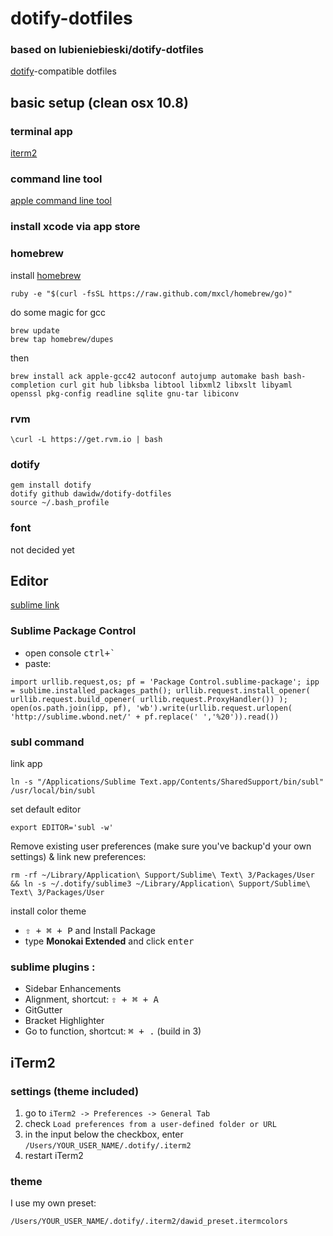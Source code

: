 # dotify-dotfiles
### based on lubieniebieski/dotify-dotfiles
[dotify](https://github.com/mattdbridges/dotify)-compatible dotfiles

## basic setup (clean osx 10.8)

### terminal app
[iterm2](http://www.iterm2.com/)

### command line tool

[apple command line tool](https://developer.apple.com/downloads)

### install xcode via app store

### homebrew

install [homebrew](http://mxcl.github.com/homebrew/)

```
ruby -e "$(curl -fsSL https://raw.github.com/mxcl/homebrew/go)"
```

do some magic for gcc

```
brew update
brew tap homebrew/dupes
```

then

```
brew install ack apple-gcc42 autoconf autojump automake bash bash-completion curl git hub libksba libtool libxml2 libxslt libyaml openssl pkg-config readline sqlite gnu-tar libiconv
```

### rvm

```
\curl -L https://get.rvm.io | bash
```

### dotify

```
gem install dotify
dotify github dawidw/dotify-dotfiles
source ~/.bash_profile
```

### font

not decided yet

## Editor

[sublime link](http://www.sublimetext.com/3)

### Sublime Package Control

* open console <kbd>ctrl+`</kbd>
* paste:

```
import urllib.request,os; pf = 'Package Control.sublime-package'; ipp = sublime.installed_packages_path(); urllib.request.install_opener( urllib.request.build_opener( urllib.request.ProxyHandler()) ); open(os.path.join(ipp, pf), 'wb').write(urllib.request.urlopen( 'http://sublime.wbond.net/' + pf.replace(' ','%20')).read())
```

### subl command

link app

```
ln -s "/Applications/Sublime Text.app/Contents/SharedSupport/bin/subl" /usr/local/bin/subl
```

set default editor

```
export EDITOR='subl -w'
```

Remove existing user preferences (make sure you've backup'd your own settings) & link new preferences:

```
rm -rf ~/Library/Application\ Support/Sublime\ Text\ 3/Packages/User && ln -s ~/.dotify/sublime3 ~/Library/Application\ Support/Sublime\ Text\ 3/Packages/User
```

install color theme
* <kbd>⇧ + ⌘ + P</kbd>  and Install Package
* type __Monokai Extended__ and click <kbd>enter</kbd>

### sublime plugins :
* Sidebar Enhancements
* Alignment, shortcut: <kbd>⇧ + ⌘ + A</kbd>
* GitGutter
* Bracket Highlighter
* Go to function, shortcut: <kbd>⌘ + .</kbd> (build in 3)

## iTerm2

### settings (theme included)

1. go to `iTerm2 -> Preferences -> General Tab`
2. check `Load preferences from a user-defined folder or URL`
3. in the input below the checkbox, enter `/Users/YOUR_USER_NAME/.dotify/.iterm2`
4. restart iTerm2

### theme

I use my own preset:

```
/Users/YOUR_USER_NAME/.dotify/.iterm2/dawid_preset.itermcolors
```
